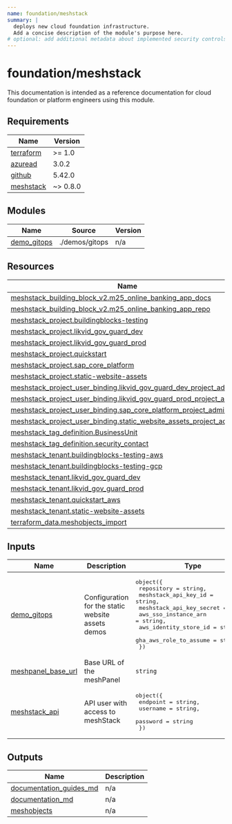 ```yaml
---
name: foundation/meshstack
summary: |
  deploys new cloud foundation infrastructure.
  Add a concise description of the module's purpose here.
# optional: add additional metadata about implemented security controls
---
```


# foundation/meshstack

This documentation is intended as a reference documentation for cloud foundation or platform engineers using this module.

<!-- BEGIN_TF_DOCS -->
## Requirements

| Name | Version |
|------|---------|
| <a name="requirement_terraform"></a> [terraform](#requirement\_terraform) | >= 1.0 |
| <a name="requirement_azuread"></a> [azuread](#requirement\_azuread) | 3.0.2 |
| <a name="requirement_github"></a> [github](#requirement\_github) | 5.42.0 |
| <a name="requirement_meshstack"></a> [meshstack](#requirement\_meshstack) | ~> 0.8.0 |

## Modules

| Name | Source | Version |
|------|--------|---------|
| <a name="module_demo_gitops"></a> [demo\_gitops](#module\_demo\_gitops) | ./demos/gitops | n/a |

## Resources

| Name | Type |
|------|------|
| [meshstack_building_block_v2.m25_online_banking_app_docs](https://registry.terraform.io/providers/meshcloud/meshstack/latest/docs/resources/building_block_v2) | resource |
| [meshstack_building_block_v2.m25_online_banking_app_repo](https://registry.terraform.io/providers/meshcloud/meshstack/latest/docs/resources/building_block_v2) | resource |
| [meshstack_project.buildingblocks-testing](https://registry.terraform.io/providers/meshcloud/meshstack/latest/docs/resources/project) | resource |
| [meshstack_project.likvid_gov_guard_dev](https://registry.terraform.io/providers/meshcloud/meshstack/latest/docs/resources/project) | resource |
| [meshstack_project.likvid_gov_guard_prod](https://registry.terraform.io/providers/meshcloud/meshstack/latest/docs/resources/project) | resource |
| [meshstack_project.quickstart](https://registry.terraform.io/providers/meshcloud/meshstack/latest/docs/resources/project) | resource |
| [meshstack_project.sap_core_platform](https://registry.terraform.io/providers/meshcloud/meshstack/latest/docs/resources/project) | resource |
| [meshstack_project.static-website-assets](https://registry.terraform.io/providers/meshcloud/meshstack/latest/docs/resources/project) | resource |
| [meshstack_project_user_binding.likvid_gov_guard_dev_project_admins](https://registry.terraform.io/providers/meshcloud/meshstack/latest/docs/resources/project_user_binding) | resource |
| [meshstack_project_user_binding.likvid_gov_guard_prod_project_admins](https://registry.terraform.io/providers/meshcloud/meshstack/latest/docs/resources/project_user_binding) | resource |
| [meshstack_project_user_binding.sap_core_platform_project_admins](https://registry.terraform.io/providers/meshcloud/meshstack/latest/docs/resources/project_user_binding) | resource |
| [meshstack_project_user_binding.static_website_assets_project_admins](https://registry.terraform.io/providers/meshcloud/meshstack/latest/docs/resources/project_user_binding) | resource |
| [meshstack_tag_definition.BusinessUnit](https://registry.terraform.io/providers/meshcloud/meshstack/latest/docs/resources/tag_definition) | resource |
| [meshstack_tag_definition.security_contact](https://registry.terraform.io/providers/meshcloud/meshstack/latest/docs/resources/tag_definition) | resource |
| [meshstack_tenant.buildingblocks-testing-aws](https://registry.terraform.io/providers/meshcloud/meshstack/latest/docs/resources/tenant) | resource |
| [meshstack_tenant.buildingblocks-testing-gcp](https://registry.terraform.io/providers/meshcloud/meshstack/latest/docs/resources/tenant) | resource |
| [meshstack_tenant.likvid_gov_guard_dev](https://registry.terraform.io/providers/meshcloud/meshstack/latest/docs/resources/tenant) | resource |
| [meshstack_tenant.likvid_gov_guard_prod](https://registry.terraform.io/providers/meshcloud/meshstack/latest/docs/resources/tenant) | resource |
| [meshstack_tenant.quickstart_aws](https://registry.terraform.io/providers/meshcloud/meshstack/latest/docs/resources/tenant) | resource |
| [meshstack_tenant.static-website-assets](https://registry.terraform.io/providers/meshcloud/meshstack/latest/docs/resources/tenant) | resource |
| [terraform_data.meshobjects_import](https://registry.terraform.io/providers/hashicorp/terraform/latest/docs/resources/data) | resource |

## Inputs

| Name | Description | Type | Default | Required |
|------|-------------|------|---------|:--------:|
| <a name="input_demo_gitops"></a> [demo\_gitops](#input\_demo\_gitops) | Configuration for the static website assets demos | <pre>object({<br/>    repository               = string,<br/>    meshstack_api_key_id     = string,<br/>    meshstack_api_key_secret = string<br/>    aws_sso_instance_arn     = string,<br/>    aws_identity_store_id    = string,<br/>    gha_aws_role_to_assume   = string<br/>  })</pre> | n/a | yes |
| <a name="input_meshpanel_base_url"></a> [meshpanel\_base\_url](#input\_meshpanel\_base\_url) | Base URL of the meshPanel | `string` | `null` | no |
| <a name="input_meshstack_api"></a> [meshstack\_api](#input\_meshstack\_api) | API user with access to meshStack | <pre>object({<br/>    endpoint = string,<br/>    username = string,<br/>    password = string<br/>  })</pre> | `null` | no |

## Outputs

| Name | Description |
|------|-------------|
| <a name="output_documentation_guides_md"></a> [documentation\_guides\_md](#output\_documentation\_guides\_md) | n/a |
| <a name="output_documentation_md"></a> [documentation\_md](#output\_documentation\_md) | n/a |
| <a name="output_meshobjects"></a> [meshobjects](#output\_meshobjects) | n/a |
<!-- END_TF_DOCS -->
